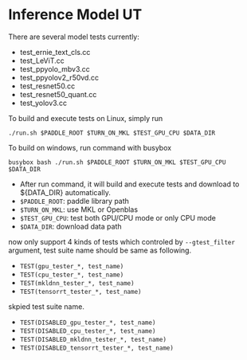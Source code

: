 # Inference Model UT

There are several model tests currently:
- test_ernie_text_cls.cc
- test_LeViT.cc
- test_ppyolo_mbv3.cc
- test_ppyolov2_r50vd.cc
- test_resnet50.cc
- test_resnet50_quant.cc
- test_yolov3.cc

To build and execute tests on Linux, simply run 
```
./run.sh $PADDLE_ROOT $TURN_ON_MKL $TEST_GPU_CPU $DATA_DIR
```
To build on windows, run command with busybox
```
busybox bash ./run.sh $PADDLE_ROOT $TURN_ON_MKL $TEST_GPU_CPU $DATA_DIR
```

- After run command, it will build and execute tests and download to ${DATA_DIR} automatically.
- `$PADDLE_ROOT`: paddle library path
- `$TURN_ON_MKL`: use MKL or Openblas
- `$TEST_GPU_CPU`: test both GPU/CPU mode or only CPU mode
- `$DATA_DIR`: download data path

now only support 4 kinds of tests which controled by `--gtest_filter` argument, test suite name should be same as following. 
- `TEST(gpu_tester_*, test_name)`
- `TEST(cpu_tester_*, test_name)`
- `TEST(mkldnn_tester_*, test_name)`
- `TEST(tensorrt_tester_*, test_name)`

skpied test suite name.
- `TEST(DISABLED_gpu_tester_*, test_name)`
- `TEST(DISABLED_cpu_tester_*, test_name)`
- `TEST(DISABLED_mkldnn_tester_*, test_name)`
- `TEST(DISABLED_tensorrt_tester_*, test_name)`
